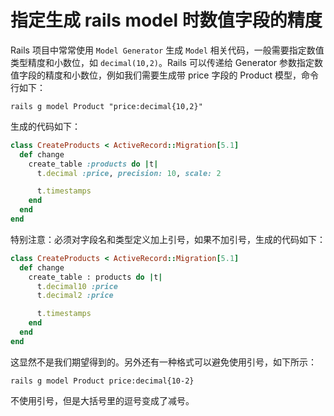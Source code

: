 # 指定生成 rails model 时数值字段的精度

Rails 项目中常常使用 `Model Generator` 生成 `Model` 相关代码，一般需要指定数值类型精度和小数位，如 `decimal(10,2)`。Rails 可以传递给 Generator 参数指定数值字段的精度和小数位，例如我们需要生成带 price 字段的 Product 模型，命令行如下：

```shell
rails g model Product "price:decimal{10,2}"
```

生成的代码如下：

```ruby
class CreateProducts < ActiveRecord::Migration[5.1]
  def change
    create_table :products do |t|
      t.decimal :price, precision: 10, scale: 2

      t.timestamps
    end
  end
end
```

特别注意：必须对字段名和类型定义加上引号，如果不加引号，生成的代码如下：

```ruby
class CreateProducts < ActiveRecord::Migration[5.1]
  def change
    create_table : products do |t|
      t.decimal10 :price
      t.decimal2 :price

      t.timestamps
    end
  end
end
```

这显然不是我们期望得到的。另外还有一种格式可以避免使用引号，如下所示：

```shell
rails g model Product price:decimal{10-2}
```

不使用引号，但是大括号里的逗号变成了减号。

